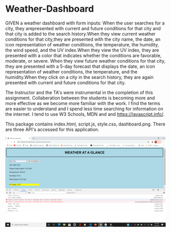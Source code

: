 # Weather-Dashboard
GIVEN a weather dashboard with form inputs:
When the user searches for a city, they arepresented with current and future conditions for that city and that city is added to the search history.When they view current weather conditions for that city,they are presented with the city name, the date, an icon representation of weather conditions, the temperature, the humidity, the wind speed, and the UV index.When they view the UV index, they are presented with a color that indicates whether the conditions are favorable, moderate, or severe. When they view future weather conditions for that city, they are presented with a 5-day forecast that displays the date, an icon representation of weather conditions, the temperature, and the humidity.When they click on a city in the search history, they are again presented with current and future conditions for that city.

The Instructor and the TA's were instrumental in the completion of this assignment. Collaberation between the students is becoming more and more effective as we become more familiar with the work. I find the terms are easier to understand and I spend less time searching for information on the internet. I tend to use W3 Schools, MDN and and https://javascript.info/. 

This package contains index.html, script.js, style.css, dashboard.png. There are three API's accessed for this application.


![weather-dashboard](./images/dashboard.png)
